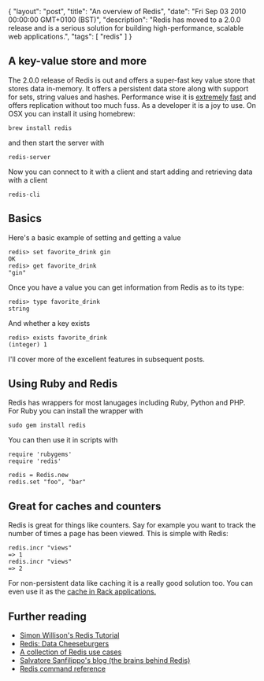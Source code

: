 {
  "layout": "post",
  "title": "An overview of Redis",
  "date": "Fri Sep 03 2010 00:00:00 GMT+0100 (BST)",
  "description": "Redis has moved to a 2.0.0 release and is a serious solution for building high-performance, scalable web applications.",
  "tags": [
    "redis"
  ]
}
## A key-value store and more

The 2.0.0 release of Redis is out and offers a super-fast key value store that stores data in-memory. It offers a persistent data store along with support for sets, string values and hashes. Performance wise it is [extremely][1] [fast][7] and offers replication without too much fuss. As a developer it is a joy to use. On OSX you can install it using homebrew:

    brew install redis

and then start the server with 

    redis-server

Now you can connect to it with a client and start adding and retrieving data with a client

    redis-cli

## Basics

Here's a basic example of setting and getting a value 

    redis> set favorite_drink gin
    OK
    redis> get favorite_drink
    "gin"

Once you have a value you can get information from Redis as to its type:

    redis> type favorite_drink
    string

And whether a key exists

    redis> exists favorite_drink
    (integer) 1

I'll cover more of the excellent features in subsequent posts. 

## Using Ruby and Redis

Redis has wrappers for most lanugages including Ruby, Python and PHP. For Ruby you can install the wrapper with

    sudo gem install redis

You can then use it in scripts with

    require 'rubygems'
    require 'redis'

    redis = Redis.new
    redis.set "foo", "bar"

## Great for caches and counters

Redis is great for things like counters. Say for example you want to track the number of times a page has been viewed. This is simple with Redis:

    redis.incr "views"
    => 1
    redis.incr "views"
    => 2

For non-persistent data like caching it is a really good solution too. You can even use it as the [cache in Rack applications.][3]

## Further reading

* [Simon Willison's Redis Tutorial][4]
* [Redis: Data Cheeseburgers][5]
* [A collection of Redis use cases][6]
* [Salvatore Sanfilippo's blog (the brains behind Redis)][8]
* [Redis command reference][2]

[1]: http://www.mysqlperformanceblog.com/2009/08/27/looking-at-redis/
[2]: http://code.google.com/p/redis/wiki/CommandReference
[3]: http://github.com/jodosha/redis-store
[4]: http://simonwillison.net/static/2010/redis-tutorial/
[5]: http://robots.thoughtbot.com/post/443934722/redis-data-cheeseburgers
[6]: http://www.paperplanes.de/2010/2/16/a_collection_of_redis_use_cases.html
[7]: http://blog.superfeedr.com/redis/mysql/memcache/datastore/performance/redis-at-superfeedr/
[8]: http://antirez.com/
